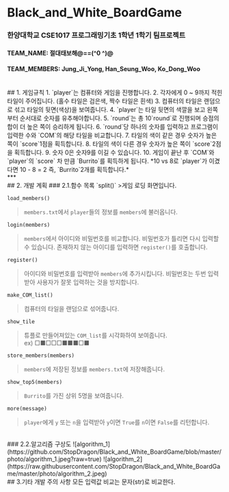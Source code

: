 # Black_and_White_BoardGame
### 한양대학교 CSE1017 프로그래밍기초 1학년 1학기 팀프로젝트
#### TEAM_NAME: 절대태보해@==(^0 ^)@
#### TEAM_MEMBERS: Jung_Ji_Yong, Han_Seung_Woo, Ko_Dong_Woo
<br>
## 1. 게임규칙
1. `player`는 컴퓨터와 게임을 진행합니다.
2. 각자에게 0 ~ 9까지 적힌 타일이 주어집니다. (홀수 타일은 검은색, 짝수 타일은 흰색)
3. 컴퓨터의 타일은 랜덤으로 섞고 타일의 뒷면(색상)을 보여줍니다. 
4. `player`는 타일 뒷면의 색깔을 보고 왼쪽부터 순서대로 숫자를 유추해야합니다. 
5. `round`는 총 10`round`로 진행되며 승점의 합이 더 높은 쪽이 승리하게 됩니다.
6. `round`당 하나의 숫자를 입력하고 프로그램이 입력한 수와 `COM`의 해당 타일을 비교합니다.
7. 타일의 색이 같은 경우 숫자가 높은 쪽이 `score`1점을 획득합니다.
8. 타일의 색이 다른 경우 숫자가 높은 쪽이 `score`2점을 획득합니다.
9. 숫자 0은 숫자9를 이길 수 있습니다.
10. 게임이 끝난 후 `COM`와 `player`의 `score` 차 만큼 `Burrito`를 획득하게 됩니다.
*10 vs 8로 `player`가 이겼다면 10 - 8 = 2 즉, `Burrito`2개를 획득합니다.*
<br>
***
<br>
## 2. 개발 계획
### 2.1.함수 목록
`split()`
>게임 로딩 화면입니다.

`load_members()`
>`members.txt`에서 `player`들의 정보를 `members`에 불러옵니다.

`login(members)`
>`members`에서 아이디와 비밀번호를 비교합니다.
>비밀번호가 틀리면 다시 입력할 수 있습니다.
>존재하지 않는 아이디를 입력하면 `register()`를 호출합니다.

`register()`
>아이디와 비밀번호를 입력받아 `members`에 추가시킵니다.
>비밀번호는 두번 입력받아 사용자가 잘못 입력하는 것을 방지합니다.

`make_COM_list()`
>컴퓨터의 타일을 랜덤으로 섞어줍니다.

`show_tile`
>튜플로 만들어져있는 `COM_list`를 시각화하여 보여줍니다.<br>
>ex) □■□□□■■■□■

`store_members(members)`
>`members`에 저장된 정보를 `members.txt`에 저장해줍니다.

`show_top5(members)`
>`Burrito`를 가진 상위 5명을 보여줍니다.

`more(message)`
>`player`에게 `y` 또는 `n`을 입력받아 `y`이면 `True`를 `n`이면 `False`를 리턴합니다.
<br>
### 2.2.알고리즘 구상도
![algorithm_1](https://github.com/StopDragon/Black_and_White_BoardGame/blob/master/photo/algorithm_1.jpeg?raw=true)
![algorithm_2](https://raw.githubusercontent.com/StopDragon/Black_and_White_BoardGame/master/photo/algorithm_2.jpeg)
<br>
## 3.기타 개발 주의 사항
모든 입력값 비교는 문자(str)로 비교한다.